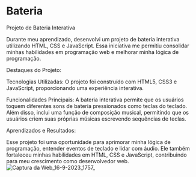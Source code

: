 # Bateria
Projeto de Bateria Interativa

Durante meu aprendizado, desenvolvi um projeto de bateria interativa utilizando HTML, CSS e JavaScript. Essa iniciativa me permitiu consolidar minhas habilidades em programação web e melhorar minha lógica de programação.

Destaques do Projeto:

Tecnologias Utilizadas: O projeto foi construído com HTML5, CSS3 e JavaScript, proporcionando uma experiência interativa.

Funcionalidades Principais: A bateria interativa permite que os usuários toquem diferentes sons de bateria pressionados como teclas do teclado. Além disso, inclui uma função de composição musical, permitindo que os usuários criem suas próprias músicas escrevendo sequências de teclas.

Aprendizados e Resultados:

Esse projeto foi uma oportunidade para aprimorar minha lógica de programação, entender eventos de teclado e lidar com áudio. Ele também fortaleceu minhas habilidades em HTML, CSS e JavaScript, contribuindo para meu crescimento como desenvolvedor web.
![Captura da Web_16-9-2023_1757_](https://github.com/rafaelbenitezduartesharp/Bateria/assets/109101648/826713c6-4fb7-45c7-ac3b-5cdcafcfbcc8)
